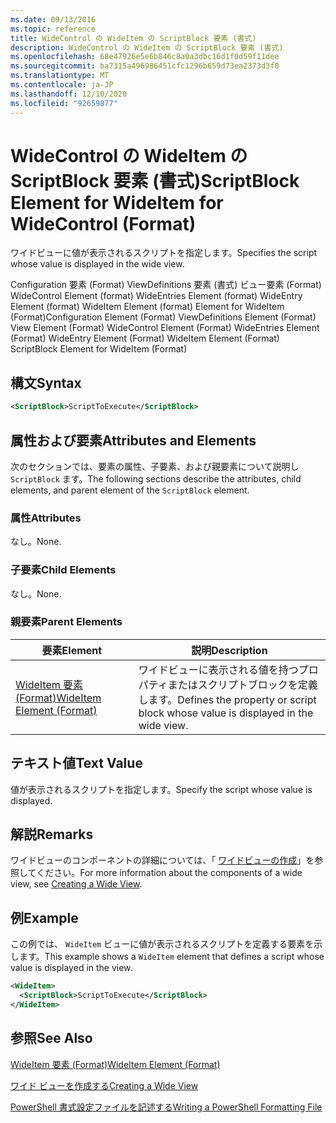 ```yaml
---
ms.date: 09/13/2016
ms.topic: reference
title: WideControl の WideItem の ScriptBlock 要素 (書式)
description: WideControl の WideItem の ScriptBlock 要素 (書式)
ms.openlocfilehash: 68e47926e5e6b846c8a0a3dbc16d1f0d59f11dee
ms.sourcegitcommit: ba7315a496986451cfc1296b659d73ea2373d3f0
ms.translationtype: MT
ms.contentlocale: ja-JP
ms.lasthandoff: 12/10/2020
ms.locfileid: "92659877"
---
```

# <a name="scriptblock-element-for-wideitem-for-widecontrol-format"></a><span data-ttu-id="cdd0c-103">WideControl の WideItem の ScriptBlock 要素 (書式)</span><span class="sxs-lookup"><span data-stu-id="cdd0c-103">ScriptBlock Element for WideItem for WideControl (Format)</span></span>

<span data-ttu-id="cdd0c-104">ワイドビューに値が表示されるスクリプトを指定します。</span><span class="sxs-lookup"><span data-stu-id="cdd0c-104">Specifies the script whose value is displayed in the wide view.</span></span>

<span data-ttu-id="cdd0c-105">Configuration 要素 (Format) ViewDefinitions 要素 (書式) ビュー要素 (Format) WideControl Element (format) WideEntries Element (format) WideEntry Element (format) WideItem Element (format) Element for WideItem (Format)</span><span class="sxs-lookup"><span data-stu-id="cdd0c-105">Configuration Element (Format) ViewDefinitions Element (Format) View Element (Format) WideControl Element (Format) WideEntries Element (Format) WideEntry Element (Format) WideItem Element (Format) ScriptBlock Element for WideItem (Format)</span></span>

## <a name="syntax"></a><span data-ttu-id="cdd0c-106">構文</span><span class="sxs-lookup"><span data-stu-id="cdd0c-106">Syntax</span></span>

```xml
<ScriptBlock>ScriptToExecute</ScriptBlock>
```

## <a name="attributes-and-elements"></a><span data-ttu-id="cdd0c-107">属性および要素</span><span class="sxs-lookup"><span data-stu-id="cdd0c-107">Attributes and Elements</span></span>

<span data-ttu-id="cdd0c-108">次のセクションでは、要素の属性、子要素、および親要素について説明し `ScriptBlock` ます。</span><span class="sxs-lookup"><span data-stu-id="cdd0c-108">The following sections describe the attributes, child elements, and parent element of the `ScriptBlock` element.</span></span>

### <a name="attributes"></a><span data-ttu-id="cdd0c-109">属性</span><span class="sxs-lookup"><span data-stu-id="cdd0c-109">Attributes</span></span>

<span data-ttu-id="cdd0c-110">なし。</span><span class="sxs-lookup"><span data-stu-id="cdd0c-110">None.</span></span>

### <a name="child-elements"></a><span data-ttu-id="cdd0c-111">子要素</span><span class="sxs-lookup"><span data-stu-id="cdd0c-111">Child Elements</span></span>

<span data-ttu-id="cdd0c-112">なし。</span><span class="sxs-lookup"><span data-stu-id="cdd0c-112">None.</span></span>

### <a name="parent-elements"></a><span data-ttu-id="cdd0c-113">親要素</span><span class="sxs-lookup"><span data-stu-id="cdd0c-113">Parent Elements</span></span>

|<span data-ttu-id="cdd0c-114">要素</span><span class="sxs-lookup"><span data-stu-id="cdd0c-114">Element</span></span>|<span data-ttu-id="cdd0c-115">説明</span><span class="sxs-lookup"><span data-stu-id="cdd0c-115">Description</span></span>|
|-------------|-----------------|
|[<span data-ttu-id="cdd0c-116">WideItem 要素 (Format)</span><span class="sxs-lookup"><span data-stu-id="cdd0c-116">WideItem Element (Format)</span></span>](./wideitem-element-for-widecontrol-format.md)|<span data-ttu-id="cdd0c-117">ワイドビューに表示される値を持つプロパティまたはスクリプトブロックを定義します。</span><span class="sxs-lookup"><span data-stu-id="cdd0c-117">Defines the property or script block whose value is displayed in the wide view.</span></span>|

## <a name="text-value"></a><span data-ttu-id="cdd0c-118">テキスト値</span><span class="sxs-lookup"><span data-stu-id="cdd0c-118">Text Value</span></span>

<span data-ttu-id="cdd0c-119">値が表示されるスクリプトを指定します。</span><span class="sxs-lookup"><span data-stu-id="cdd0c-119">Specify the script whose value is displayed.</span></span>

## <a name="remarks"></a><span data-ttu-id="cdd0c-120">解説</span><span class="sxs-lookup"><span data-stu-id="cdd0c-120">Remarks</span></span>

<span data-ttu-id="cdd0c-121">ワイドビューのコンポーネントの詳細については、「 [ワイドビューの作成](./creating-a-wide-view.md)」を参照してください。</span><span class="sxs-lookup"><span data-stu-id="cdd0c-121">For more information about the components of a wide view, see [Creating a Wide View](./creating-a-wide-view.md).</span></span>

## <a name="example"></a><span data-ttu-id="cdd0c-122">例</span><span class="sxs-lookup"><span data-stu-id="cdd0c-122">Example</span></span>

<span data-ttu-id="cdd0c-123">この例では、 `WideItem` ビューに値が表示されるスクリプトを定義する要素を示します。</span><span class="sxs-lookup"><span data-stu-id="cdd0c-123">This example shows a `WideItem` element that defines a script whose value is displayed in the view.</span></span>

```xml
<WideItem>
  <ScriptBlock>ScriptToExecute</ScriptBlock>
</WideItem>
```

## <a name="see-also"></a><span data-ttu-id="cdd0c-124">参照</span><span class="sxs-lookup"><span data-stu-id="cdd0c-124">See Also</span></span>

[<span data-ttu-id="cdd0c-125">WideItem 要素 (Format)</span><span class="sxs-lookup"><span data-stu-id="cdd0c-125">WideItem Element (Format)</span></span>](./wideitem-element-for-widecontrol-format.md)

[<span data-ttu-id="cdd0c-126">ワイド ビューを作成する</span><span class="sxs-lookup"><span data-stu-id="cdd0c-126">Creating a Wide View</span></span>](./creating-a-wide-view.md)

[<span data-ttu-id="cdd0c-127">PowerShell 書式設定ファイルを記述する</span><span class="sxs-lookup"><span data-stu-id="cdd0c-127">Writing a PowerShell Formatting File</span></span>](./writing-a-powershell-formatting-file.md)
